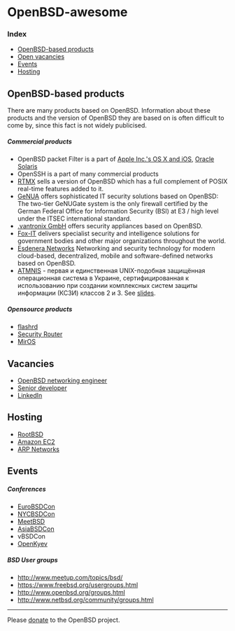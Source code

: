 # OpenBSD-awesome

### Index

* [OpenBSD-based products](#openbsd-based-products)
* [Open vacancies](#vacancies)
* [Events](#events)
* [Hosting](#hosting)


## OpenBSD-based products

There are many products based on OpenBSD. Information about these products and the version of OpenBSD they are based on is often difficult to come by, since this fact is not widely publicised.

##### Commercial products

- OpenBSD packet Filter is a part of [Apple Inc.'s OS X and iOS](http://callfortesting.org/macpf/), [Oracle Solaris](https://docs.oracle.com/cd/E53394_01/html/E54829/pfovw-1.html)
- OpenSSH is a part of many commercial products
- [RTMX](http://www.rtmx.com/) sells a version of OpenBSD which has a full complement of POSIX real-time features added to it.
- [GeNUA](https://www.genua.de/) offers sophisticated IT security solutions based on OpenBSD: The two-tier GeNUGate system is the only firewall certified by the German Federal Office for Information Security (BSI) at E3 / high level under the ITSEC international standard. 
- [.vantronix GmbH](http://www.vantronix.com/) offers security appliances based on OpenBSD. 
- [Fox-IT](https://www.fox-it.com/en/) delivers specialist security and intelligence solutions for government bodies and other major organizations throughout the world. 
- [Esdenera Networks](https://www.esdenera.com/) Networking and security technology for modern cloud-based, decentralized, mobile and software-defined networks based on OpenBSD.
- [ATMNIS](https://atmnis.com/) - первая и единственная UNIX-подобная защищённая операционная система в Украине, сертифицированная к использованию при создании комплексных систем защиты информации (КСЗИ) классов 2 и 3. See [slides](https://www.atmnis.com/~apelsin/papers/).

##### Opensource products

- [flashrd](http://www.nmedia.net/flashrd/)
- [Security Router](http://securityrouter.org/wiki/Main_Page)
- [MirOS](https://www.mirbsd.org/)

## Vacancies

- [OpenBSD networking engineer](https://www.hermetek.com/employment)
- [Senior developer](https://www.fishbowlvr.com/careers/senior-developer)
- [LinkedIn](https://www.linkedin.com/jobs/openbsd-jobs)

## Hosting

- [RootBSD](https://www.rootbsd.net/)
- [Amazon EC2](https://gist.github.com/reyk/b372af303eb86bab3fee#file-openbsd-amd64-20160809-aws)
- [ARP Networks](https://www.arpnetworks.com/)

## Events

##### Conferences

- [EuroBSDCon](https://eurobsdcon.org/)
- [NYCBSDCon](http://www.nycbsdcon.org/)
- [MeetBSD](http://meetbsd.org/)
- [AsiaBSDCon](https://asiabsdcon.org)
- vBSDCon
- [OpenKyev](http://www.uaoug.org.ua/openkyiv/)

##### BSD User groups

- http://www.meetup.com/topics/bsd/
- https://www.freebsd.org/usergroups.html
- http://www.openbsd.org/groups.html
- http://www.netbsd.org/community/groups.html



----
Please [donate](http://www.openbsd.org/donations.html) to the OpenBSD project.
